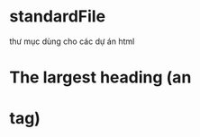 # standardFile
thư mục dùng cho các dự án html
# The largest heading (an <h1> tag)
<html>
  <body></body>
<html>
